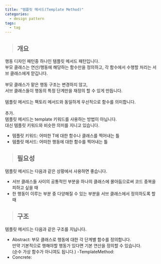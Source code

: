 ```yaml
---
title: "템플릿 메서드(Template Method)"
categories:
  - design pattern
tags:
  - tag
---
```

> ## 개요

행동 디자인 패턴중 하나인 템플릿 메서드 패턴입니다.<br>
부모 클래스는 연산/행동에 해당하는 함수만을 정의하고, 각 함수에서 수행할 처리는 서브 클래스에게 맏깁니다.<br>
<br>
부모 클래스가 맡은 행동 구조는 변경하지 않고,<br>
서브 클래스들이 행동의 특정 단계만을 재정의 할 수 있게 만듭니다.<br>
<br>
템플릿 메서드는 팩토리 메서드와 동일하게 우선적으로 함수를 의미합니다.<br>
<br>
추가.<br>
템플릿 메서드는 template 키워드를 사용하는 방법이 아닙니다.<br>
대신 템플릿 키워드와 비슷한 의미를 지니고 있습니다.
- 템플릿 키워드: 어떠한 T에 대한 함수나 클래스를 찍어내는 틀
- 템플릿 메서드: 어떠한 행동에 대한 함수를 찍어내는 틀

> ## 필요성

템플릿 메서드는 다음과 같은 상황에서 사용하면 좋습니다.
- 서브 클래스들 사이의 공통적인 부분을 하나의 클래스에 몰아둠으로써 코드 중복을 피하고 싶을 때
- 한 행동이 이루는 부분 중 다양해질 수 있는 부분을 서브 클래스에서 정의하도록 할 때

> ## 구조

템플릿 메서드는 다음과 같은 구조를 지닙니다.
- Abstract: 부모 클래스로 행동에 대한 각 단계별 함수를 정의합니다.<br>
만약 기본적으로 행해야할 행동가 있다면 기본 연산을 정의할 수 있습니다.<br>
(순수 가상 함수가 아니여도 됩니다.)
  -TemplateMethod:  
- Concrete:

